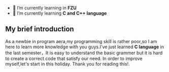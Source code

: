 - 🔭 I’m currently learning in **FZU**
- 🌱 I’m currently learning **C and C++ language**
## My brief introduction
  As a newbie in program aera,my programming skill is rather poor,so I am here to learn more knowledge with you guys.I've just learned **C language** in the last semester，It is easy to understand the basic grammer but it is hard to create a correct code that satisfy our need.
  In order to improve myself,let's start in this holiday.
  Thank you for reading this!.

   
